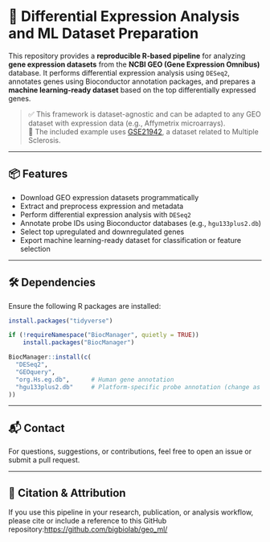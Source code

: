 # 🧬 Differential Expression Analysis and ML Dataset Preparation 
This repository provides a **reproducible R-based pipeline** for analyzing **gene expression datasets** from the **NCBI GEO (Gene Expression Omnibus)** database. It performs differential expression analysis using `DESeq2`, annotates genes using Bioconductor annotation packages, and prepares a **machine learning-ready dataset** based on the top differentially expressed genes.

> ✅ This framework is dataset-agnostic and can be adapted to any GEO dataset with expression data (e.g., Affymetrix microarrays).  
> 📌 The included example uses [GSE21942](https://www.ncbi.nlm.nih.gov/geo/query/acc.cgi?acc=GSE21942), a dataset related to Multiple Sclerosis.

---

## 📦 Features

- Download GEO expression datasets programmatically
- Extract and preprocess expression and metadata
- Perform differential expression analysis with `DESeq2`
- Annotate probe IDs using Bioconductor databases (e.g., `hgu133plus2.db`)
- Select top upregulated and downregulated genes
- Export machine learning-ready dataset for classification or feature selection

---
## 🛠️ Dependencies

Ensure the following R packages are installed:

```r
install.packages("tidyverse")

if (!requireNamespace("BiocManager", quietly = TRUE))
    install.packages("BiocManager")

BiocManager::install(c(
  "DESeq2",
  "GEOquery",
  "org.Hs.eg.db",      # Human gene annotation
  "hgu133plus2.db"     # Platform-specific probe annotation (change as needed)
))
```

---

## 📬 Contact

For questions, suggestions, or contributions, feel free to open an issue or submit a pull request.

---

## 📄 Citation & Attribution

If you use this pipeline in your research, publication, or analysis workflow, please cite or include a reference to this GitHub repository:https://github.com/bigbiolab/geo_ml/



